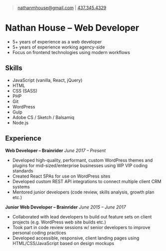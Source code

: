 > [nathanmhouse@gmail.com](mailto:nathanmhouse@gmail.com) | [437.345.4329](tel:4373454329)

# Nathan House &ndash; Web Developer

- 5+ years of experience as a web developer
- 5+ years of experience working agency-side
- Focus on frontend technologies using modern workflows

## Skills

- JavaScript (vanilla, React, jQuery)
- HTML
- CSS (SASS)
- PHP
- Git
- WordPress
- Gulp
- Adobe CS / Sketch / Balsamiq
- Node.js

## Experience

**Web Developer &ndash; Brainrider**
_June 2017 &ndash; Present_

- Developed high-quality, performant, custom WordPress themes and plugins for mid-sized/enterprise businesses using WP VIP coding standards
- Created React SPAs for use on WordPress sites
- Developed custom REST API integrations to connect multiple client CRM systems
- Mentored junior developers (code review, skills analysis, growth plan etc.)

**Junior Web Developer &ndash; Brainrider**
_June 2015 &ndash; June 2017_

- Collaborated with lead developers to build out feature sets on client projects (e.g. WordPress web site builds etc.)
- Took part in code review sessions w/ senior developers to improve personal coding practices
- Developed accessible, responsive, client landing pages using HTML/CSS/JavaScript based on design mockups
